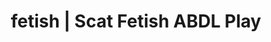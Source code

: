---
categories:
- NSFW Art
- Fantasy Kink
- ASMR Porn
- Spiritual Kink
- Mindful Kink
image: /assets/images/1747714123863.jpg
layout: post
schema:
  description: Premium adult content featuring ABDL Play, Scat Fetish. High-quality
    images with provocative themes.
  keywords:
  - Virtual Sex
  - ABDL Play
  - Body Positivity
  - Digital Dominance
  - Gender-Fluid
  - AI Erotica
  - Scat Fetish
  name: 1747714123863 | ABDL Play Scat Fetish
  type: VisualArtwork
seo:
  description: Featured content with exclusive ABDL Play, Scat Fetish. HD images available.
  keywords: ABDL Play, Scat Fetish
  og_image: /assets/images/1747714123863.jpg
  schema_type: VisualArtwork
tags:
- '#fetish'
- ABDL Play
- Scat Fetish
title: fetish | Scat Fetish ABDL Play
---